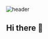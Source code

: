 ![header](https://capsule-render.vercel.app/api?type=waving&color=gradient&height=300&section=header&text=Hello%20Welcome%20to%20my%20git%20%F0%9F%A4%97)
## Hi there 👋

<!--
**daeunki2/daeunki2** is a ✨ _special_ ✨ repository because its `README.md` (this file) appears on your GitHub profile.

Here are some ideas to get you started:

- 🔭 I’m currently working on ...
- 🌱 I’m currently learning ...
- 👯 I’m looking to collaborate on ...
- 🤔 I’m looking for help with ...
- 💬 Ask me about ...
- 📫 How to reach me: ...
- 😄 Pronouns: ...
- ⚡ Fun fact: ...
-->
